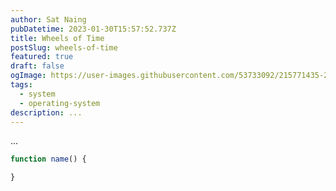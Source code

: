 ```yaml
---
author: Sat Naing
pubDatetime: 2023-01-30T15:57:52.737Z
title: Wheels of Time
postSlug: wheels-of-time
featured: true
draft: false
ogImage: https://user-images.githubusercontent.com/53733092/215771435-25408246-2309-4f8b-a781-1f3d93bdf0ec.png
tags:
  - system
  - operating-system
description: ...
---
```


...
```ts
function name() {

}
```
